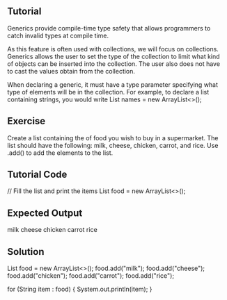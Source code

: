 Tutorial
--------
Generics provide compile-time type safety that allows programmers to catch invalid types at compile time.

As this feature is often used with collections, we will focus on collections. Generics allows the user to set the type of the collection to limit what kind of objects can be inserted into the collection. The user also does not have to cast the values obtain from the collection. 

When declaring a generic, it must have a type parameter specifying what type of elements will be in the collection. For example, to declare a list containing strings, you would write
List names<String> = new ArrayList<>();

Exercise
--------
Create a list containing the of food you wish to buy in a supermarket. The list should have the following: milk, cheese, chicken, carrot, and rice. Use .add() to add the elements to the list.

Tutorial Code
--------
// Fill the list and print the items
List food<String> = new ArrayList<>();

Expected Output
--------
milk
cheese
chicken
carrot
rice

Solution
--------
List food<String> = new ArrayList<>();
food.add("milk");
food.add("cheese");
food.add("chicken");
food.add("carrot");
food.add("rice");

for (String item : food) {
  System.out.println(item);
}
